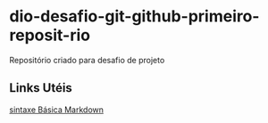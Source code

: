 # dio-desafio-git-github-primeiro-reposit-rio
Repositório criado para desafio de projeto 
## Links Utéis
[sintaxe Básica Markdown](https://www.markdownguide.org/)

